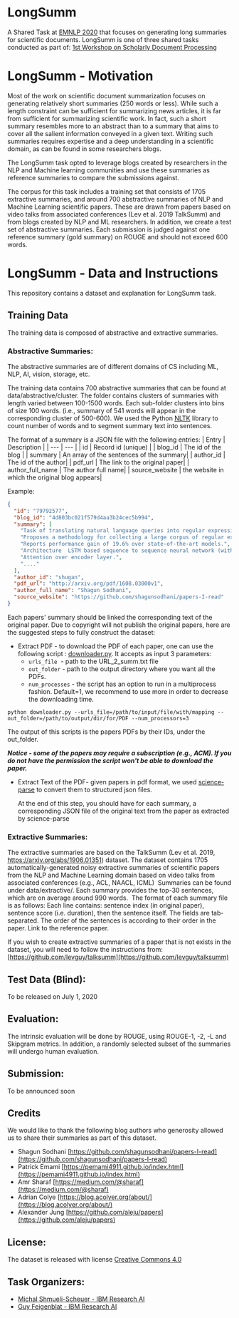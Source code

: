# LongSumm
A Shared Task at [EMNLP 2020](https://2020.emnlp.org) that focuses on generating long summaries for scientific documents. LongSumm is one of three shared tasks conducted as part of: [1st Workshop on Scholarly Document Processing](https://ornlcda.github.io/SDProc/)

# LongSumm - Motivation

Most of the work on scientific document summarization focuses on generating relatively short summaries (250 words or less). While such a length constraint can be sufficient for summarizing news articles, it is far from sufficient for summarizing scientific work. In fact, such a short summary resembles more to an abstract than to a summary that aims to cover all the salient information conveyed in a given text. Writing such summaries requires expertise and a deep understanding in a scientific domain, as can be found in some researchers blogs.

The LongSumm task opted to leverage blogs created by researchers in the NLP and Machine learning communities and use these summaries as reference summaries to compare the submissions against.  

The corpus for this task includes a training set that consists of 1705 extractive summaries, and around 700 abstractive summaries of NLP and Machine Learning scientific papers. These are drawn from papers based on video talks from associated conferences (Lev et al. 2019 TalkSumm) and from blogs created by NLP and ML researchers. In addition, we create a test set of abstractive summaries. Each submission is judged against one reference summary (gold summary) on ROUGE and should not exceed 600 words.


# LongSumm - Data and Instructions

This repository contains a dataset and explanation for LongSumm task.

## Training Data
The training data is composed of abstractive and extractive summaries.


### Abstractive Summaries:
The abstractive summaries are of different domains of CS including ML, NLP, AI, vision, storage, etc.

The training data contains 700 abstractive summaries that can be found at data/abstractive/cluster. The folder contains clusters of summaries with length varied between 100-1500 words. Each sub-folder clusters into bins of size 100 words.  (i.e., summary of 541 words will appear in the corresponding cluster of 500-600). We used the Python [NLTK](https://www.nltk.org) library to count number of words and to segment summary text into sentences.  

The format of a summary is a JSON file with the following entries:
| Entry | Description |
| --- | --- |
| id | Record id (unique) |
| blog_id | The id of the blog |
| summary | An array of the sentences of the summary|
| author_id | The id of the author|
| pdf_url | The link to the original paper|
| author_full_name | The author full name|
| source_website | the website in which the original blog appears|


Example: 
```json
{
  "id": "79792577",
  "blog_id": "4d803bc021f579d4aa3b24cec5b994",
  "summary": [
    "Task of translating natural language queries into regular expressions ...",
    "Proposes a methodology for collecting a large corpus of regular expressions ...",
    "Reports performance gain of 19.6% over state-of-the-art models.",
    "Architecture  LSTM based sequence to sequence neural network (with attention) Six layers ...",
    "Attention over encoder layer.",
    "...."
  ],
  "author_id": "shugan",
  "pdf_url": "http://arxiv.org/pdf/1608.03000v1",
  "author_full_name": "Shagun Sodhani",
  "source_website": "https://github.com/shagunsodhani/papers-I-read"
}
```


Each papers' summary should be linked the corresponding text of the original paper. Due to copyright will not publish the original papers, here are the suggested steps to fully construct the dataset:

* Extract PDF - to download the PDF of each paper, one can use the following script : [downloader.py](). It accepts as input 3 parameters:
    - `urls_file`  - path to the URL_2_summ.txt file
    - `out_folder` - path to the output directory where you want all the PDFs.
    - `num_processes` - the script has an option to run in a multiprocess fashion. Default=1, we recommend to use more in order to decrease the downloading time. 

`python downloader.py --urls_file=/path/to/input/file/with/mapping --out_folder=/path/to/output/dir/for/PDF --num_processors=3`

  The output of this scripts is the papers PDFs by their IDs, under the out_folder.

  **_Notice - some of the papers may require a subscription (e.g., ACM). If you do not have the permission the script won't be able to download the paper._**


* Extract Text of the PDF- given papers in pdf format, we used [science-parse](https://github.com/allenai/science-parse) to convert them to structured json files. 

  At the end of this step, you should have for each summary, a corresponding JSON file of the original text from the paper as extracted by science-parse




### Extractive Summaries:

The extractive summaries are based on the TalkSumm (Lev et al. 2019, https://arxiv.org/abs/1906.01351) dataset. The dataset contains 1705 automatically-generated noisy extractive summaries of scientific papers from the NLP and Machine Learning domain based on video talks from associated conferences (e.g., ACL, NAACL, ICML) 
Summaries can be found under data/extractive/. Each summary provides the top-30 sentences, which are on average around 990 words. 
The format of each summary file is as follows:
Each line contains: sentence index (in original paper), sentence score (i.e. duration), then the sentence itself. The fields are tab-separated.
The order of the sentences is according to their order in the paper.
Link to the reference paper.


If you wish to create extractive summaries of a paper that is not exists in the dataset, you will need to follow the instructions from: [https://github.com/levguy/talksumm](https://github.com/levguy/talksumm)


## Test Data (Blind):
To be released on July 1, 2020


## Evaluation:
The intrinsic evaluation will be done by ROUGE, using ROUGE-1, -2, -L and Skipgram metrics. In addition, a randomly selected subset of the summaries will undergo human evaluation.

## Submission:
To be announced soon

## Credits
We would like to thank the following blog authors who generosity allowed us to share their summaries as part of this dataset.  

* Shagun Sodhani  [https://github.com/shagunsodhani/papers-I-read](https://github.com/shagunsodhani/papers-I-read)
* Patrick Emami   [https://pemami4911.github.io/index.html](https://pemami4911.github.io/index.html)
* Amr Sharaf  [https://medium.com/@sharaf](https://medium.com/@sharaf)
* Adrian Colye  [https://blog.acolyer.org/about/](https://blog.acolyer.org/about/)
* Alexander Jung  [https://github.com/aleju/papers](https://github.com/aleju/papers)

## License:
The dataset is released with license [Creative Commons 4.0](https://creativecommons.org/licenses/by/4.0/)

## Task Organizers:

* [Michal Shmueli-Scheuer - IBM Research AI](https://researcher.watson.ibm.com/researcher/view.php?person=il-SHMUELI)
* [Guy Feigenblat - IBM Research AI](https://researcher.watson.ibm.com/researcher/view.php?person=il-GUYF)


